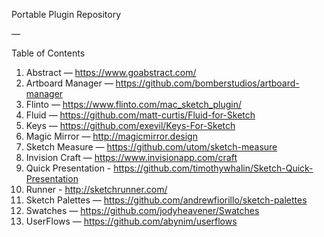 Portable Plugin Repository

—

Table of Contents

1. Abstract — https://www.goabstract.com/
2. Artboard Manager — https://github.com/bomberstudios/artboard-manager
3. Flinto — https://www.flinto.com/mac_sketch_plugin/
4. Fluid — https://github.com/matt-curtis/Fluid-for-Sketch
5. Keys — https://github.com/exevil/Keys-For-Sketch
6. Magic Mirror — http://magicmirror.design
7. Sketch Measure — https://github.com/utom/sketch-measure
8. Invision Craft — https://www.invisionapp.com/craft
9. Quick Presentation - https://github.com/timothywhalin/Sketch-Quick-Presentation
10. Runner - http://sketchrunner.com/
11. Sketch Palettes — https://github.com/andrewfiorillo/sketch-palettes
12. Swatches — https://github.com/jodyheavener/Swatches
13. UserFlows — https://github.com/abynim/userflows
